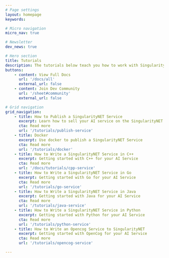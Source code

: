 ```yaml
---
# Page settings
layout: homepage
keywords:

# Micro navigation
micro_nav: true

# Newsletter
dev_news: true

# Hero section
title: Tutorials
description: The tutorials below teach you how to work with SingularityNET Services in various programming languages.
buttons:
    - content: View Full Docs
      url: '/docs/all'
      external_url: false
    - content: Join Dev Community
      url: '/sheet#community'
      external_url: false

# Grid navigation
grid_navigation:
    - title: How to Publish a SingularityNET Service
      excerpt: Learn how to sell your AI service on the SingularityNET Marketplace.
      cta: Read more
      url: '/tutorials/publish-service'
    - title: Docker
      excerpt: Use docker to publish a SingularityNET Service
      cta: Read more
      url: '/tutorials/docker'
    - title: How to Write a SingularityNET Service in C++
      excerpt: Getting started with C++ for your AI Service
      cta: Read more
      url: '/docs/tutorials/cpp-service'
    - title: How to Write a SingularityNET Service in Go
      excerpt: Getting started with Go for your AI Service
      cta: Read more
      url: '/tutorials/go-service'
    - title: How to Write a SingularityNET Service in Java
      excerpt: Getting started with Java for your AI Service
      cta: Read more
      url: '/tutorials/java-service'
    - title: How to Write a SingularityNET Service in Python
      excerpt: Getting started with Python for your AI Service
      cta: Read more
      url: '/tutorials/python-service'
    - title: How to Write an Opencog Service to SingularityNET
      excerpt: Getting started with OpenCog for your AI Service
      cta: Read more
      url: '/tutorials/opencog-service'

---
```

